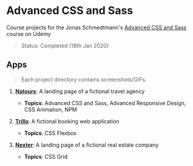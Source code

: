 # Advanced CSS and Sass
Course projects for the Jonas Schmedtmann's [Advanced CSS and Sass](https://www.udemy.com/course/advanced-css-and-sass/) course on Udemy
> Status: Completed (18th Jan 2020)

## Apps
> Each project directory contains screenshots/GIFs.

1. **[Natours](/01-natours)**: A landing page of a fictional travel agency
    - **Topics**: Advanced CSS and Sass, Advanced Responsive Design, CSS Animation, NPM
   
2. **[Trillo](/02-trillo)**: A fictional booking web application
    - **Topics**: CSS Flexbox

3. **[Nexter](/03-nexter)**: A landing page of a fictional real estate company
    - **Topics**: CSS Grid
